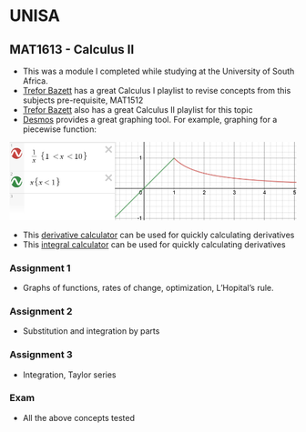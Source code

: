 # UNISA

## MAT1613 - Calculus II
- This was a module I completed while studying at the University of South Africa.
- [Trefor Bazett](https://www.youtube.com/playlist?list=PLHXZ9OQGMqxfT9RMcReZ4WcoVILP4k6-m) has a great Calculus I playlist to revise concepts from this subjects pre-requisite, MAT1512
- [Trefor Bazett](https://www.youtube.com/playlist?list=PLHXZ9OQGMqxc4ySKTIW19TLrT91Ik9M4n) also has a great Calculus II playlist for this topic
- [Desmos](https://www.desmos.com/calculator) provides a great graphing tool. For example, graphing for a piecewise function:

<p align="center">
  <img src="../../src/desmos.png"/>
</p>

- This [derivative calculator](https://www.derivative-calculator.net/) can be used for quickly calculating derivatives
- This [integral calculator](https://www.integral-calculator.com/) can be used for quickly calculating derivatives

### Assignment 1
* Graphs of functions, rates of change, optimization, L’Hopital’s rule.

### Assignment 2
* Substitution and integration by parts

### Assignment 3
* Integration, Taylor series

### Exam
- All the above concepts tested
